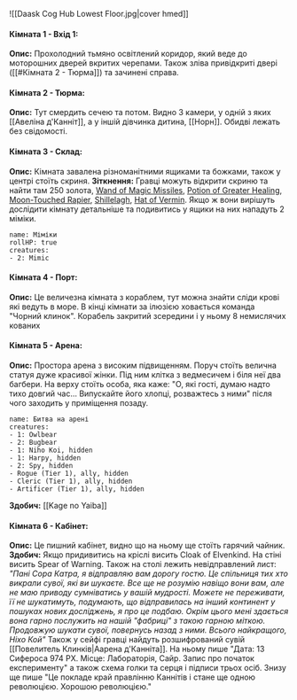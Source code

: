 ![[Daask Cog Hub Lowest Floor.jpg|cover hmed]]
#### Кімната 1 - Вхід 1:
**Опис:** Прохолодний тьмяно освітлений коридор, який веде до моторошних дверей вкритих черепами. Також зліва привідкриті двері ([[#Кімната 2 - Тюрма]]) та зачинені справа. 

#### Кімната 2 - Тюрма:
**Опис:** Тут смердить сечею та потом. Видно 3 камери, у одній з яких [[Авеліна д'Канніт]], а у іншій дівчинка дитина, [[Норн]]. Обидві лежать без свідомості.

#### Кімната 3 - Склад:
**Опис:** Кімната завалена різноманітними ящиками та божками, також у центрі стоїть скриня. 
**Зіткнення:** Гравці можуть відкрити скриню та найти там 250 золота, [Wand of Magic Missiles](https://www.dndbeyond.com/magic-items/4794-wand-of-magic-missiles), [Potion of Greater Healing](https://5e.tools/items.html#potion%20of%20greater%20healing_dmg), [Moon-Touched Rapier](https://5e.tools/items.html#moon-touched%20rapier_xge), [Shillelagh](https://5e.tools/spells.html#shillelagh_phb), [Hat of Vermin](https://5e.tools/items.html#hat%20of%20vermin_xge). Якщо ж вони вирішуть дослідити кімнату детальніше та подивитись у ящики на них нападуть 2 міміки.
```encounter 
name: Міміки
rollHP: true
creatures: 
- 2: Mimic 
```

#### Кімната 4 - Порт:
**Опис:** Це величезна кімната з кораблем, тут можна знайти сліди крові які ведуть в море. В кінці кімнати за ілюзією ховається команда "Чорний клинок". Корабель закритий зсередини і у ньому 8 немислячих кованих 

#### Кімната 5 - Арена:
**Опис:** Простора арена з високим підвищенням. Поруч стоїть велична статуя дуже красивої жінки. Під ним клітка з ведмесичем і біля неї два багбери. На верху стоїть особа, яка каже: "О, які гості, думаю надто тихо довгий час... Випускайте його хлопці, розважтесь з ними" після чого заходить у приміщення позаду.
```encounter 
name: Битва на арені
creatures: 
- 1: Owlbear 
- 2: Bugbear
- 1: Niho Koi, hidden
- 1: Harpy, hidden
- 2: Spy, hidden
- Rogue (Tier 1), ally, hidden
- Cleric (Tier 1), ally, hidden
- Artificer (Tier 1), ally, hidden
```
**Здобич:** [[Kage no Yaiba]] 

#### Кімната 6 - Кабінет:
**Опис:** Це пишний кабінет, видно що на ньому ще стоїть гарячий чайник. 
**Здобич:** Якщо придивитись на кріслі висить Cloak of Elvenkind. На стіні висить Spear of Warning. Також на столі лежить невідправлений лист: 
*"Пані Сора Катра, я відправляю вам дорогу гостю. Це спільниця тих хто викрали сувої, які ви шукаєте. Все ще не розумію навіщо вони вам, але не маю приводу сумніватись у вашій мудрості. Можете не переживати, її не шукатимуть, подумають, що відправилась на інший континент у пошуках нових досліджень, я про це подбаю. Окрім цього мені здається вона гарно послужить на нашій "фабриці" з такою гарною міткою. Продовжую шукати сувої, повернусь назад з ними.* 
*Всього найкращого, Ніхо Кой"*
Також у сейфі гравці найдуть розшифрований сувій [[Повелитель Клинків|Аарена д'Канніта]]. На ньому пише "Дата: 13 Сифероса 974 РХ. Місце: Лабораторія, Сайр. Запис про початок експерименту" а також схема голки та серця і підписи трьох осіб. Знизу ще пише "Це покладе край правлінню Каннітів і стане ще одною революцією. Хорошою революцією."
